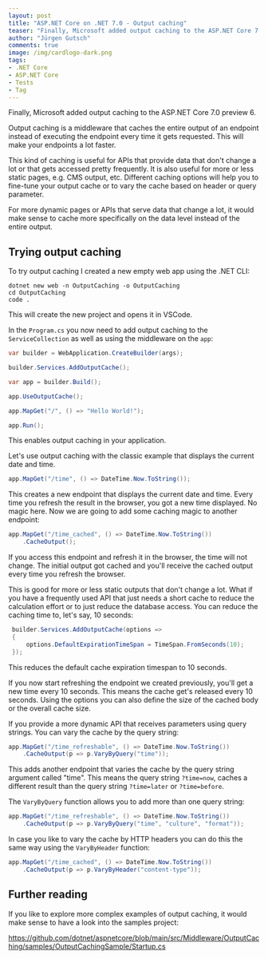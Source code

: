 ```yaml
---
layout: post
title: "ASP.NET Core on .NET 7.0 - Output caching"
teaser: "Finally, Microsoft added output caching to the ASP.NET Core 7.0 preview 6. Output caching is a middleware that caches the entire output of an endpoint instead of executing the endpoint every time it gets requested."
author: "Jürgen Gutsch"
comments: true
image: /img/cardlogo-dark.png
tags: 
- .NET Core
- ASP.NET Core
- Tests
- Tag
---
```


Finally, Microsoft added output caching to the ASP.NET Core 7.0 preview 6. 

Output caching is a middleware that caches the entire output of an endpoint instead of executing the endpoint every time it gets requested. This will make your endpoints a lot faster.

This kind of caching is useful for APIs that provide data that don't change a lot or that gets accessed pretty frequently. It is also useful for more or less static pages, e.g. CMS output, etc. Different caching options will help you to fine-tune your output cache or to vary the cache based on header or query parameter.

For more dynamic pages or APIs that serve data that change a lot, it would make sense to cache more specifically on the data level instead of the entire output.

## Trying output caching

To try output caching I created a new empty web app using the .NET CLI:

```shell
dotnet new web -n OutputCaching -o OutputCaching
cd OutputCaching
code .
```

This will create the new project and opens it in VSCode.

In the `Program.cs` you now need to add output caching to the `ServiceCollection` as well as using the middleware on the `app`:

~~~ csharp
var builder = WebApplication.CreateBuilder(args);

builder.Services.AddOutputCache();

var app = builder.Build();

app.UseOutputCache();

app.MapGet("/", () => "Hello World!");

app.Run();
~~~

This enables output caching in your application.

Let's use output caching with the classic example that displays the current date and time.

~~~ csharp
app.MapGet("/time", () => DateTime.Now.ToString());
~~~

This creates a new endpoint that displays the current date and time. Every time you refresh the result in the browser, you got a new time displayed. No magic here. Now we are going to add some caching magic to another endpoint:

~~~ csharp
app.MapGet("/time_cached", () => DateTime.Now.ToString())
	.CacheOutput();
~~~

If you access this endpoint and refresh it in the browser, the time will not change. The initial output got cached and you'll receive the cached output every time you refresh the browser.

This is good for more or less static outputs that don't change a lot. What if you have a frequently used API that just needs a short cache to reduce the calculation effort or to just reduce the database access. You can reduce the caching time to, let's say, 10 seconds:

~~~ csharp
 builder.Services.AddOutputCache(options =>
 {
     options.DefaultExpirationTimeSpan = TimeSpan.FromSeconds(10);
 });
 ~~~

This reduces the default cache expiration timespan to 10 seconds.

If you now start refreshing the endpoint we created previously, you'll get a new time every 10 seconds. This means the cache get's released every 10 seconds. Using the options you can also define the size of the cached body or the overall cache size.

If you provide a more dynamic API that receives parameters using query strings. You can vary the cache by the query string:

~~~ csharp
app.MapGet("/time_refreshable", () => DateTime.Now.ToString())
    .CacheOutput(p => p.VaryByQuery("time"));
~~~

This adds another endpoint that varies the cache by the query string argument called "time". This means the query string `?time=now`, caches a different result than the query string `?time=later` or `?time=before`. 

The `VaryByQuery` function allows you to add more than one query string:

~~~ csharp
app.MapGet("/time_refreshable", () => DateTime.Now.ToString())
    .CacheOutput(p => p.VaryByQuery("time", "culture", "format"));
~~~

In case you like to vary the cache by HTTP headers you can do this the same way using the `VaryByHeader` function:

~~~ csharp
app.MapGet("/time_cached", () => DateTime.Now.ToString())
    .CacheOutput(p => p.VaryByHeader("content-type"));
~~~

## Further reading

If you like to explore more complex examples of output caching, it would make sense to have a look into the samples project:

https://github.com/dotnet/aspnetcore/blob/main/src/Middleware/OutputCaching/samples/OutputCachingSample/Startup.cs




